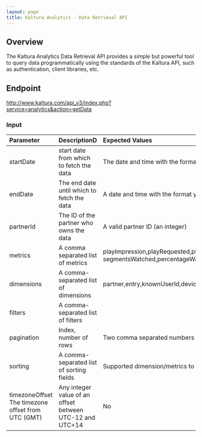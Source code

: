 ```yaml
---
layout: page
title: Kaltura Analytics - Data Retrieval API
---
```

## Overview
The Kaltura Analytics Data Retrieval API provides a simple but powerful tool to query data programmatically using the standards of the Kaltura API, such as authentication, client libraries, etc.

## Endpoint
http://www.kaltura.com/api_v3/index.php?service=analytics&action=getData

### Input


| Parameter     | DescriptionD     | Expected Values | Mandatory
|:---|:---|:---|:---|
|startDate|	 start date from which to fetch the data|	The	date and time with the format yyyyMMdd-HH24:mi:ss| Yes |
|endDate |	The end date until which to fetch the data	|A date and time with the format yyyyMMdd-HH24:mi:ss | Yes|
|partnerId |	The ID of the partner who owns the data	| A valid partner ID (an integer) |Yes|
|metrics |	A comma separated list of metrics | playImpression,playRequested,play,estimatedMinutesWatched, averageViewDuration,playThrough25,playThrough50, playThrough75,playThrough100,playRatio,averageViewDropOff, segmentsWatched,percentageWatched,uniqueKnownUsers, uniquePlayerSessionId,uniqueVideos,view,dvrView,peakView, peakDvrView,bufferingTime,averageActualBitrate, loadToPlayTime | Yes|
|dimensions| 	A comma-separated list of dimensions	|partner,entry,knownUserId,device,operatingSystem,browser,country,city,syndicationDomain,syndicationURL,application,category,playbackContext,day,hour,minute,10sec,streamingProtocol,expectedQuality,uiConfID |No|
|filters |	A comma-separated list of filters | | |
|pagination|	Index, number of rows |Two comma separated numbers [i,n], such as i >= 0 and n > 0. For example: the value 0,20 will cause the API to return the first 20 rows | No|
|sorting |A comma-separated list of sorting fields |Supported dimension/metrics to sort the results by. Each field can be prepended with + or - to denote ascending or descending sorting | No |
|timezoneOffset	The timezone offset from UTC (GMT) |	Any integer value of an offset between UTC-12 and UTC+14 | No |

	
